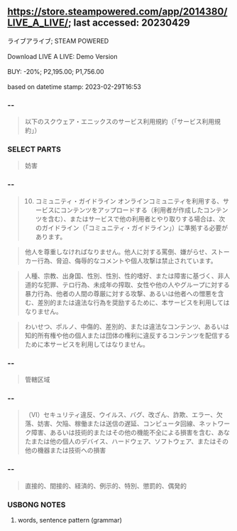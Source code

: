 ## https://store.steampowered.com/app/2014380/LIVE_A_LIVE/; last accessed: 20230429

ライブアライブ; STEAM POWERED<br/>
<br/>
Download LIVE A LIVE: Demo Version <br/>
<br/>
BUY: -20%; P2,195.00; P1,756.00<br/>
<br/>
based on datetime stamp: 2023-02-29T16:53

### --

> 以下のスクウェア・エニックスのサービス利用規約（「サービス利用規約」）

### SELECT PARTS

> 妨害

### --

> 10. コミュニティ・ガイドライン
オンラインコミュニティを利用する、サービスにコンテンツをアップロードする（利用者が作成したコンテンツを含む）、またはサービスで他の利用者とやり取りする場合は、次のガイドライン（「コミュニティ・ガイドライン」）に準拠する必要があります。

> 他人を尊重しなければなりません。他人に対する罵倒、嫌がらせ、ストーカー行為、脅迫、侮辱的なコメントや個人攻撃は禁止されています。

> 人種、宗教、出身国、性別、性別、性的嗜好、または障害に基づく、非人道的な犯罪、テロ行為、未成年の搾取、女性や他の人やグループに対する暴力行為、他者の人間の尊厳に対する攻撃、あるいは他者への憎悪を含む、差別的または違法な行為を奨励するために、本サービスを利用してはなりません。

> わいせつ、ポルノ、中傷的、差別的、または違法なコンテンツ、あるいは知的所有権や他の個人または団体の権利に違反するコンテンツを配信するために本サービスを利用してはなりません。

### --

> 管轄区域

### --

>（VI）セキュリティ違反、ウイルス、バグ、改ざん、詐欺、エラー、欠落、妨害、欠陥、稼働または送信の遅延、コンピュータ回線、ネットワーク障害、あるいは技術的またはその他の機能不全による損害を含む、あなたまたは他の個人のデバイス、ハードウェア、ソフトウェア、またはその他の機器または技術への損害

### --

> 直接的、間接的、経済的、例示的、特別、懲罰的、偶発的

### USBONG NOTES

1) words, sentence pattern (grammar)

